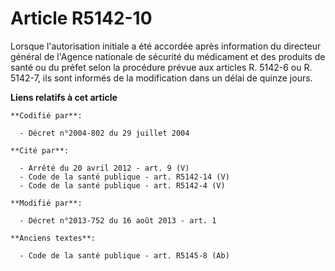 # Article R5142-10

Lorsque l'autorisation initiale a été accordée après information du directeur général de l'Agence nationale de sécurité du
médicament et des produits de santé ou du préfet selon la procédure prévue aux  articles R. 5142-6 ou R. 5142-7, ils sont
informés de la modification dans un délai de quinze jours.

**Liens relatifs à cet article**

	**Codifié par**:

	  - Décret n°2004-802 du 29 juillet 2004

	**Cité par**:

	  - Arrêté du 20 avril 2012 - art. 9 (V)
	  - Code de la santé publique - art. R5142-14 (V)
	  - Code de la santé publique - art. R5142-4 (V)

	**Modifié par**:

	  - Décret n°2013-752 du 16 août 2013 - art. 1

	**Anciens textes**:

	  - Code de la santé publique - art. R5145-8 (Ab)
